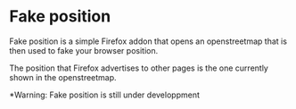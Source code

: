 
Fake position
=============

Fake position is a simple Firefox addon that opens an openstreetmap that is then used to fake your browser position.

The position that Firefox advertises to other pages is the one currently shown in the openstreetmap.

*Warning: Fake position is still under developpment



